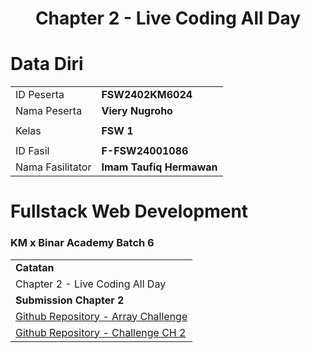 <h1 align="center">
  Chapter 2 - Live Coding All Day
</h1>

# Data Diri

|  |  |
|--|--|
| ID Peserta | **FSW2402KM6024** |
| Nama Peserta | **Viery Nugroho** |
|  |  |
| Kelas | **FSW 1** |
|  |  |
| ID Fasil | **F-FSW24001086** |
| Nama Fasilitator | **Imam Taufiq Hermawan** |

# Fullstack Web Development
### KM x Binar Academy Batch 6
|  |
|--|
| **Catatan** |
| Chapter 2 - Live Coding All Day |
| **Submission Chapter 2** |  
[Github Repository - Array Challenge](https://github.com/vierynugroho/javascript-array-challenge)|
[Github Repository - Challenge CH 2](https://github.com/vierynugroho/f-fsw24001086-km6-vie-aplikasi_rental_mobil-ch2)|
